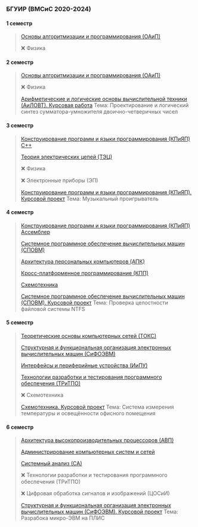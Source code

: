 ### БГУИР (ВМСиС 2020-2024) 
#### 1 семестр
> [Основы алгоритмизации и программирования (ОАиП)](https://github.com/Lipki3/OAIP)
> 
> ❌ Физика 
#### 2 семестр
> [Основы алгоритмизации и программирования (ОАиП)](https://github.com/Lipki3/OAIP)
> 
> ❌ Физика 
> 
> [Арифметические и логические основы вычислительной техники (АиЛОВТ). Курсовая работа](https://github.com/Lipki3/AILOVT)
> Тема: Проектирование и логический синтез сумматора-умножителя двоично-четверичных чисел
#### 3 семестр
> [Конструирование программ и языки программирования (КПиЯП) С++](https://github.com/Lipki3/KPIYAP-CPP)
> 
> [Теория электрических цепей (ТЭЦ)](https://github.com/Lipki3/TEC)
> 
> ❌ Физика 
> 
> ❌ Электронные приборы (ЭП)
> 
> [Конструирование программ и языки программирования (КПиЯП). Курсовой проект](https://github.com/Lipki3/MP3-Player)
> Тема: Музыкальный проигрыватель
#### 4 семестр
> [Конструирование программ и языки программирования (КПиЯП) Ассемблер](https://github.com/Lipki3/KPIYAP-Assembly)
>
> [Системное программное обеспечение вычислительных машин (СПОВМ)](https://github.com/Lipki3/SPOVM)
>
> [Архитектура персональных компьютеров (АПК)](https://github.com/Lipki3/APK)
>
> [Кросс-платформенное программирование (КПП)](https://github.com/Lipki3/KPP)
>
> [Схемотехника](https://github.com/Lipki3/SchemT)
>
> [Системное программное обеспечение вычислительных машин (СПОВМ). Курсовой проект](https://github.com/Lipki3/SPOVM)
> Тема: Проверка целостности файловой системы NTFS 
#### 5 семестр
> [Теоретические основы компьютерных сетей (ТОКС)](https://github.com/Lipki3/TOKS)
>
> [Структурная и функциональная организация электронных вычислительных машин (СиФОЭВМ)](https://github.com/Lipki3/SIFO)
>
> [Интерфейсы и периферийные устройства (ИиПУ)](https://github.com/Lipki3/IIPU)
>
> [Технологии разработки и тестирования программного обеспечения (ТРиТПО)](https://github.com/Lipki3/TRITPO-LAB2-6)
>
> ❌ Схемотехника
>
> [Схемотехника. Курсовой проект](https://github.com/Lipki3/Temperature-Luminocity_Controller)
> Тема: Система измерения температуры и освещённости офисного помещения
#### 6 семестр
> [Архитектура высокопроизводительных процессоров (АВП)](https://github.com/Lipki3/AVP)
>
> [Администрирование компьютерных систем и сетей](https://github.com/Lipki3/AKSIS)
>
> [Системный анализ (СА)](https://github.com/Lipki3/SA)
>
> ❌ Технологии разработки и тестирования программного обеспечения (ТРиТПО)
>
> ❌ Цифровая обработка сигналов и изображений (ЦОСиИ)
>
> [Структурная и функциональная организация электронных вычислительных машин (СиФОЭВМ). Курсовой проект](https://github.com/Lipki3/SiFO-CP)
> Тема: Разрабока микро-ЭВМ на ПЛИС

